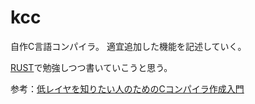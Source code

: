 # kcc

自作C言語コンパイラ。
適宜追加した機能を記述していく。

[RUST](https://www.rust-lang.org/ja)で勉強しつつ書いていこうと思う。

参考：[低レイヤを知りたい人のためのCコンパイラ作成入門](https://www.sigbus.info/compilerbook)
